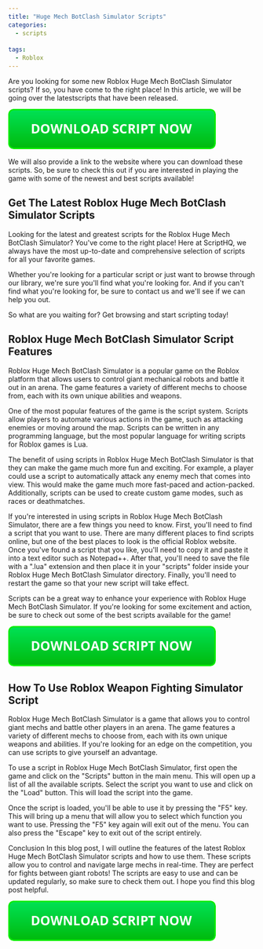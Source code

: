 ```yaml
---
title: "Huge Mech BotClash Simulator Scripts"
categories:
  - scripts
  
tags:
  - Roblox
---
```


Are you looking for some new Roblox Huge Mech BotClash Simulator scripts? If so, you have come to the right place! In this article, we will be going over the latestscripts that have been released.

[![script button](https://github.com/robloxpaste/robloxpaste.github.io/blob/main/script_button.png?raw=true)](https://rbxpaste.com/latest-script)


We will also provide a link to the website where you can download these scripts. So, be sure to check this out if you are interested in playing the game with some of the newest and best scripts available!

## Get The Latest Roblox Huge Mech BotClash Simulator Scripts

Looking for the latest and greatest scripts for the Roblox Huge Mech BotClash Simulator? You've come to the right place! Here at ScriptHQ, we always have the most up-to-date and comprehensive selection of scripts for all your favorite games.

Whether you're looking for a particular script or just want to browse through our library, we're sure you'll find what you're looking for. And if you can't find what you're looking for, be sure to contact us and we'll see if we can help you out.

So what are you waiting for? Get browsing and start scripting today!

## Roblox Huge Mech BotClash Simulator Script Features
Roblox Huge Mech BotClash Simulator is a popular game on the Roblox platform that allows users to control giant mechanical robots and battle it out in an arena. The game features a variety of different mechs to choose from, each with its own unique abilities and weapons.

One of the most popular features of the game is the script system. Scripts allow players to automate various actions in the game, such as attacking enemies or moving around the map. Scripts can be written in any programming language, but the most popular language for writing scripts for Roblox games is Lua.

The benefit of using scripts in Roblox Huge Mech BotClash Simulator is that they can make the game much more fun and exciting. For example, a player could use a script to automatically attack any enemy mech that comes into view. This would make the game much more fast-paced and action-packed. Additionally, scripts can be used to create custom game modes, such as races or deathmatches.

If you're interested in using scripts in Roblox Huge Mech BotClash Simulator, there are a few things you need to know. First, you'll need to find a script that you want to use. There are many different places to find scripts online, but one of the best places to look is the official Roblox website. Once you've found a script that you like, you'll need to copy it and paste it into a text editor such as Notepad++. After that, you'll need to save the file with a ".lua" extension and then place it in your "scripts" folder inside your Roblox Huge Mech BotClash Simulator directory. Finally, you'll need to restart the game so that your new script will take effect.

Scripts can be a great way to enhance your experience with Roblox Huge Mech BotClash Simulator. If you're looking for some excitement and action, be sure to check out some of the best scripts available for the game!

[![script button](https://github.com/robloxpaste/robloxpaste.github.io/blob/main/script_button.png?raw=true)](https://rbxpaste.com/latest-script)

## How To Use Roblox Weapon Fighting Simulator Script

Roblox Huge Mech BotClash Simulator is a game that allows you to control giant mechs and battle other players in an arena. The game features a variety of different mechs to choose from, each with its own unique weapons and abilities. If you're looking for an edge on the competition, you can use scripts to give yourself an advantage.

To use a script in Roblox Huge Mech BotClash Simulator, first open the game and click on the "Scripts" button in the main menu. This will open up a list of all the available scripts. Select the script you want to use and click on the "Load" button. This will load the script into the game.

Once the script is loaded, you'll be able to use it by pressing the "F5" key. This will bring up a menu that will allow you to select which function you want to use. Pressing the "F5" key again will exit out of the menu. You can also press the "Escape" key to exit out of the script entirely.

Conclusion
In this blog post, I will outline the features of the latest Roblox Huge Mech BotClash Simulator scripts and how to use them. These scripts allow you to control and navigate large mechs in real-time. They are perfect for fights between giant robots! The scripts are easy to use and can be updated regularly, so make sure to check them out. I hope you find this blog post helpful.

[![script button](https://github.com/robloxpaste/robloxpaste.github.io/blob/main/script_button.png?raw=true)](https://rbxpaste.com/latest-script)